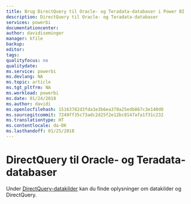 ```yaml
---
title: Brug DirectQuery til Oracle- og Teradata-databaser i Power BI
description: DirectQuery til Oracle- og Teradata-databaser
services: powerbi
documentationcenter: 
author: davidiseminger
manager: kfile
backup: 
editor: 
tags: 
qualityfocus: no
qualitydate: 
ms.service: powerbi
ms.devlang: NA
ms.topic: article
ms.tgt_pltfrm: NA
ms.workload: powerbi
ms.date: 01/24/2018
ms.author: davidi
ms.openlocfilehash: 15163782d3fda3e3b6ea370a25edb867c3e140d0
ms.sourcegitcommit: 7249ff35c73adc2d25f2e12bc0147afa1f31c232
ms.translationtype: HT
ms.contentlocale: da-DK
ms.lasthandoff: 01/25/2018
---
```

# <a name="directquery-for-oracle-and-teradata-databases"></a>DirectQuery til Oracle- og Teradata-databaser
Under [DirectQuery-datakilder](desktop-directquery-data-sources.md) kan du finde oplysninger om datakilder og DirectQuery.

